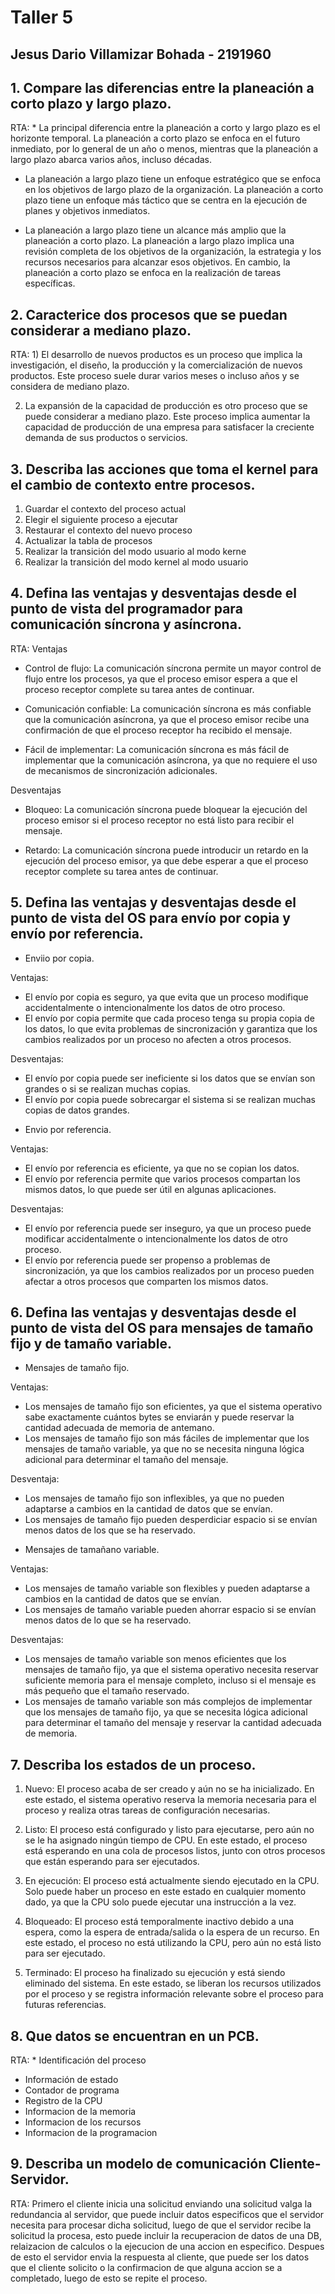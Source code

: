 # Taller 5
## Jesus Dario Villamizar Bohada - 2191960


## 1. Compare las diferencias entre la planeación a corto plazo y largo plazo.

RTA: *  La principal diferencia entre la planeación a corto y largo plazo es el horizonte temporal. La planeación a corto plazo se enfoca en el futuro inmediato, por lo general de un año o menos, mientras que la planeación a largo plazo abarca varios años, incluso décadas.

* La planeación a largo plazo tiene un enfoque estratégico que se enfoca en los objetivos de largo plazo de la organización. La planeación a corto plazo tiene un enfoque más táctico que se centra en la ejecución de planes y objetivos inmediatos.

* La planeación a largo plazo tiene un alcance más amplio que la planeación a corto plazo. La planeación a largo plazo implica una revisión completa de los objetivos de la organización, la estrategia y los recursos necesarios para alcanzar esos objetivos. En cambio, la planeación a corto plazo se enfoca en la realización de tareas específicas.

## 2. Caracterice dos procesos que se puedan considerar a mediano plazo.

RTA: 1) El desarrollo de nuevos productos es un proceso que implica la investigación, el diseño, la producción y la comercialización de nuevos productos. Este proceso suele durar varios meses o incluso años y se considera de mediano plazo.

2) La expansión de la capacidad de producción es otro proceso que se puede considerar a mediano plazo. Este proceso implica aumentar la capacidad de producción de una empresa para satisfacer la creciente demanda de sus productos o servicios.

## 3. Describa las acciones que toma el kernel para el cambio de contexto entre procesos.

1) Guardar el contexto del proceso actual
2) Elegir el siguiente proceso a ejecutar
3) Restaurar el contexto del nuevo proceso
4) Actualizar la tabla de procesos
5) Realizar la transición del modo usuario al modo kerne
6) Realizar la transición del modo kernel al modo usuario

## 4. Defina las ventajas y desventajas desde el punto de vista del programador para comunicación síncrona y asíncrona.

RTA: Ventajas

* Control de flujo: La comunicación síncrona permite un mayor control de flujo entre los procesos, ya que el proceso emisor espera a que el proceso receptor complete su tarea antes de continuar.

* Comunicación confiable: La comunicación síncrona es más confiable que la comunicación asíncrona, ya que el proceso emisor recibe una confirmación de que el proceso receptor ha recibido el mensaje.

* Fácil de implementar: La comunicación síncrona es más fácil de implementar que la comunicación asíncrona, ya que no requiere el uso de mecanismos de sincronización adicionales.

Desventajas

+ Bloqueo: La comunicación síncrona puede bloquear la ejecución del proceso emisor si el proceso receptor no está listo para recibir el mensaje.

+ Retardo: La comunicación síncrona puede introducir un retardo en la ejecución del proceso emisor, ya que debe esperar a que el proceso receptor complete su tarea antes de continuar.

## 5. Defina las ventajas y desventajas desde el punto de vista del OS para envío por copia y envío por referencia.

- Enviio por copia.

Ventajas:

* El envío por copia es seguro, ya que evita que un proceso modifique accidentalmente o intencionalmente los datos de otro proceso.
*  El envío por copia permite que cada proceso tenga su propia copia de los datos, lo que evita problemas de sincronización y garantiza que los cambios realizados por un proceso no afecten a otros procesos.

Desventajas:

+  El envío por copia puede ser ineficiente si los datos que se envían son grandes o si se realizan muchas copias.
+  El envío por copia puede sobrecargar el sistema si se realizan muchas copias de datos grandes.

- Envio por referencia.

Ventajas:

* El envío por referencia es eficiente, ya que no se copian los datos.
* El envío por referencia permite que varios procesos compartan los mismos datos, lo que puede ser útil en algunas aplicaciones.

Desventajas:

+ El envío por referencia puede ser inseguro, ya que un proceso puede modificar accidentalmente o intencionalmente los datos de otro proceso.
+ El envío por referencia puede ser propenso a problemas de sincronización, ya que los cambios realizados por un proceso pueden afectar a otros procesos que comparten los mismos datos.

## 6. Defina las ventajas y desventajas desde el punto de vista del OS para mensajes de tamaño fijo y de tamaño variable.

- Mensajes de tamaño fijo.

Ventajas: 
 
 * Los mensajes de tamaño fijo son eficientes, ya que el sistema operativo sabe exactamente cuántos bytes se enviarán y puede reservar la cantidad adecuada de memoria de antemano.
 * Los mensajes de tamaño fijo son más fáciles de implementar que los mensajes de tamaño variable, ya que no se necesita ninguna lógica adicional para determinar el tamaño del mensaje.

Desventaja:

+ Los mensajes de tamaño fijo son inflexibles, ya que no pueden adaptarse a cambios en la cantidad de datos que se envían.
+ Los mensajes de tamaño fijo pueden desperdiciar espacio si se envían menos datos de los que se ha reservado. 

- Mensajes de tamañano variable.

Ventajas:

* Los mensajes de tamaño variable son flexibles y pueden adaptarse a cambios en la cantidad de datos que se envían.
* Los mensajes de tamaño variable pueden ahorrar espacio si se envían menos datos de lo que se ha reservado.

Desventajas:

+ Los mensajes de tamaño variable son menos eficientes que los mensajes de tamaño fijo, ya que el sistema operativo necesita reservar suficiente memoria para el mensaje completo, incluso si el mensaje es más pequeño que el tamaño reservado.
+ Los mensajes de tamaño variable son más complejos de implementar que los mensajes de tamaño fijo, ya que se necesita lógica adicional para determinar el tamaño del mensaje y reservar la cantidad adecuada de memoria.

## 7. Describa los estados de un proceso.

1) Nuevo: El proceso acaba de ser creado y aún no se ha inicializado. En este estado, el sistema operativo reserva la memoria necesaria para el proceso y realiza otras tareas de configuración necesarias.

2) Listo: El proceso está configurado y listo para ejecutarse, pero aún no se le ha asignado ningún tiempo de CPU. En este estado, el proceso está esperando en una cola de procesos listos, junto con otros procesos que están esperando para ser ejecutados.

3) En ejecución: El proceso está actualmente siendo ejecutado en la CPU. Solo puede haber un proceso en este estado en cualquier momento dado, ya que la CPU solo puede ejecutar una instrucción a la vez.

4) Bloqueado: El proceso está temporalmente inactivo debido a una espera, como la espera de entrada/salida o la espera de un recurso. En este estado, el proceso no está utilizando la CPU, pero aún no está listo para ser ejecutado.

5) Terminado: El proceso ha finalizado su ejecución y está siendo eliminado del sistema. En este estado, se liberan los recursos utilizados por el proceso y se registra información relevante sobre el proceso para futuras referencias.

## 8. Que datos se encuentran en un PCB.

RTA: * Identificación del proceso
* Información de estado
* Contador de programa
* Registro de la CPU
* Informacion de la memoria
* Informacion de los recursos 
* Informacion de la programacion

## 9. Describa un modelo de comunicación Cliente-Servidor.

RTA: Primero el cliente inicia una solicitud enviando una solicitud valga la redundancia al servidor, que puede incluir datos especificos que el servidor necesita para procesar dicha solicitud, luego de que el servidor recibe la solicitud la procesa, esto puede incluir la recuperacion de datos de una DB, relaizacion de calculos o la ejecucion de una accion en especifico. Despues de esto el servidor envia la respuesta al cliente, que puede ser los datos que el cliente solicito o la confirmacion de que alguna accion se a completado, luego de esto se repite el proceso.


